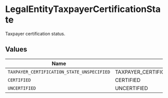 # LegalEntityTaxpayerCertificationState

Taxpayer certification status.


## Values

| Name                                       | Value                                      |
| ------------------------------------------ | ------------------------------------------ |
| `TAXPAYER_CERTIFICATION_STATE_UNSPECIFIED` | TAXPAYER_CERTIFICATION_STATE_UNSPECIFIED   |
| `CERTIFIED`                                | CERTIFIED                                  |
| `UNCERTIFIED`                              | UNCERTIFIED                                |